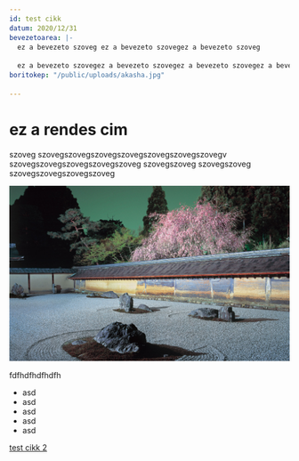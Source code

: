 ```yaml
---
id: test cikk
datum: 2020/12/31
bevezetoarea: |-
  ez a bevezeto szoveg ez a bevezeto szovegez a bevezeto szoveg

  ez a bevezeto szovegez a bevezeto szovegez a bevezeto szovegez a bevezeto szovegez a bevezeto szovegez a bevezeto szovegez a bevezeto szoveg
boritokep: "/public/uploads/akasha.jpg"

---
```

# ez a rendes cim

szoveg szovegszovegszovegszovegszovegszovegszovegv szovegszovegszovegszovegszoveg szovegszoveg  szovegszoveg  szovegszovegszovegszoveg

![garden](/public/uploads/jap_garden.jpg "garden")

fdfhdfhdfhdfh

* asd
* asd
* asd
* asd
* asd

[test cikk 2](/cikkek/test-cikk-2 "test cikk 2")